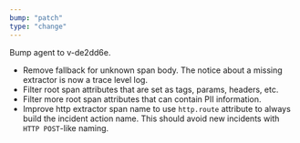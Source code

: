 ```yaml
---
bump: "patch"
type: "change"
---
```


Bump agent to v-de2dd6e.

- Remove fallback for unknown span body. The notice about a missing extractor
  is now a trace level log.
- Filter root span attributes that are set as tags, params, headers, etc.
- Filter more root span attributes that can contain PII information.
- Improve http extractor span name to use `http.route` attribute to always
  build the incident action name. This should avoid new incidents with 
  `HTTP POST`-like naming.
